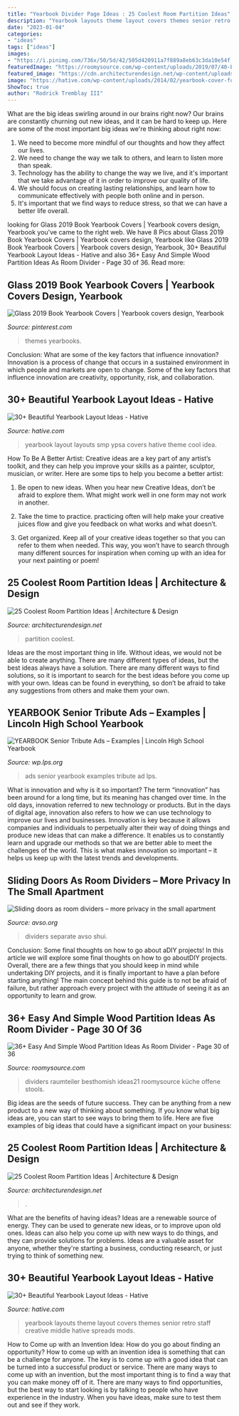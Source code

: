 ```yaml
---
title: "Yearbook Divider Page Ideas : 25 Coolest Room Partition Ideas"
description: "Yearbook layouts theme layout covers themes senior retro staff creative middle hative spreads mods"
date: "2023-01-04"
categories:
- "ideas"
tags: ["ideas"]
images:
- "https://i.pinimg.com/736x/50/5d/42/505d420911a7f889a8eb63c3da10e54f.jpg"
featuredImage: "https://roomysource.com/wp-content/uploads/2019/07/40-Easy-And-Simple-Wood-Partition-Ideas-As-Room-Divider-32.jpg"
featured_image: "https://cdn.architecturendesign.net/wp-content/uploads/2014/08/1349.jpg"
image: "https://hative.com/wp-content/uploads/2014/02/yearbook-cover-for-senior-year-41.jpg"
ShowToc: true
author: "Rodrick Tremblay III"
---
```



What are the big ideas swirling around in our brains right now?
Our brains are constantly churning out new ideas, and it can be hard to keep up. Here are some of the most important big ideas we're thinking about right now: 
1. We need to become more mindful of our thoughts and how they affect our lives. 
2. We need to change the way we talk to others, and learn to listen more than speak. 
3. Technology has the ability to change the way we live, and it's important that we take advantage of it in order to improve our quality of life. 
4. We should focus on creating lasting relationships, and learn how to communicate effectively with people both online and in person. 
5. It's important that we find ways to reduce stress, so that we can have a better life overall.

	

		
looking for Glass 2019 Book Yearbook Covers | Yearbook covers design, Yearbook you've came to the right web. We have 8 Pics about Glass 2019 Book Yearbook Covers | Yearbook covers design, Yearbook like Glass 2019 Book Yearbook Covers | Yearbook covers design, Yearbook, 30+ Beautiful Yearbook Layout Ideas - Hative and also 36+ Easy And Simple Wood Partition Ideas As Room Divider - Page 30 of 36. Read more:
		
    
## Glass 2019 Book Yearbook Covers | Yearbook Covers Design, Yearbook

<img loading=lazy src="https://i.pinimg.com/736x/50/5d/42/505d420911a7f889a8eb63c3da10e54f.jpg" onerror="this.onerror=null;this.src='https://tse4.mm.bing.net/th?id=OIP.yAwu6orj5h4aq3bhk3hZCQHaJ8&amp;pid=15.1';" alt="Glass 2019 Book Yearbook Covers | Yearbook covers design, Yearbook">

_Source: pinterest.com_

>themes yearbooks. 

	

Conclusion: What are some of the key factors that influence innovation?
Innovation is a process of change that occurs in a sustained environment in which people and markets are open to change. Some of the key factors that influence innovation are creativity, opportunity, risk, and collaboration.

    
## 30+ Beautiful Yearbook Layout Ideas - Hative

<img loading=lazy src="https://hative.com/wp-content/uploads/2014/02/smp-ypsa-yearbook-design-23.jpg" onerror="this.onerror=null;this.src='https://tse2.mm.bing.net/th?id=OIP.rWDs0fzHAUkFWbNEpcSCYwHaLG&amp;pid=15.1';" alt="30+ Beautiful Yearbook Layout Ideas - Hative">

_Source: hative.com_

>yearbook layout layouts smp ypsa covers hative theme cool idea. 

	

How To Be A Better Artist:
Creative ideas are a key part of any artist’s toolkit, and they can help you improve your skills as a painter, sculptor, musician, or writer. Here are some tips to help you become a better artist:
1. Be open to new ideas. When you hear new Creative Ideas, don’t be afraid to explore them. What might work well in one form may not work in another.

2. Take the time to practice. practicing often will help make your creative juices flow and give you feedback on what works and what doesn’t.

3. Get organized. Keep all of your creative ideas together so that you can refer to them when needed. This way, you won’t have to search through many different sources for inspiration when coming up with an idea for your next painting or poem!

    
## 25 Coolest Room Partition Ideas | Architecture &amp; Design

<img loading=lazy src="http://cdn.architecturendesign.net/wp-content/uploads/2014/08/753.jpg" onerror="this.onerror=null;this.src='https://tse1.mm.bing.net/th?id=OIP.vY66Fsip9dzeE_fMcrXXUQHaLK&amp;pid=15.1';" alt="25 Coolest Room Partition Ideas | Architecture &amp; Design">

_Source: architecturendesign.net_

>partition coolest. 

	

Ideas are the most important thing in life. Without ideas, we would not be able to create anything. There are many different types of ideas, but the best ideas always have a solution. There are many different ways to find solutions, so it is important to search for the best ideas before you come up with your own. Ideas can be found in everything, so don’t be afraid to take any suggestions from others and make them your own.

    
## YEARBOOK Senior Tribute Ads – Examples | Lincoln High School Yearbook

<img loading=lazy src="http://wp.lps.org/lincolnhighyearbook/files/2017/09/seniortributequarterpage2-224x300.png" onerror="this.onerror=null;this.src='https://tse2.mm.bing.net/th?id=OIP.D1-lKm_Tyer4WsLBhvXNFAAAAA&amp;pid=15.1';" alt="YEARBOOK Senior Tribute Ads – Examples | Lincoln High School Yearbook">

_Source: wp.lps.org_

>ads senior yearbook examples tribute ad lps. 

	

What is innovation and why is it so important?
The term “innovation” has been around for a long time, but its meaning has changed over time. In the old days, innovation referred to new technology or products. But in the days of digital age, innovation also refers to how we can use technology to improve our lives and businesses.
Innovation is key because it allows companies and individuals to perpetually alter their way of doing things and produce new ideas that can make a difference. It enables us to constantly learn and upgrade our methods so that we are better able to meet the challenges of the world. This is what makes innovation so important – it helps us keep up with the latest trends and developments.

    
## Sliding Doors As Room Dividers – More Privacy In The Small Apartment

<img loading=lazy src="https://www.avso.org/wp-content/uploads/files/8/4/3/sliding-doors-as-room-dividers-more-privacy-in-the-small-apartment-15-843.jpg" onerror="this.onerror=null;this.src='https://tse4.mm.bing.net/th?id=OIP.TI7OOQuI4IagvOhNu0GoxgHaJ4&amp;pid=15.1';" alt="Sliding doors as room dividers – more privacy in the small apartment">

_Source: avso.org_

>dividers separate avso shui. 

	

Conclusion: Some final thoughts on how to go about aDIY projects!
In this article we will explore some final thoughts on how to go aboutDIY projects. Overall, there are a few things that you should keep in mind while undertaking DIY projects, and it is finally important to have a plan before starting anything! The main concept behind this guide is to not be afraid of failure, but rather approach every project with the attitude of seeing it as an opportunity to learn and grow.

    
## 36+ Easy And Simple Wood Partition Ideas As Room Divider - Page 30 Of 36

<img loading=lazy src="https://roomysource.com/wp-content/uploads/2019/07/40-Easy-And-Simple-Wood-Partition-Ideas-As-Room-Divider-32.jpg" onerror="this.onerror=null;this.src='https://tse2.mm.bing.net/th?id=OIP.O-dhg3s1swqdPtKTp4iahAHaJ4&amp;pid=15.1';" alt="36+ Easy And Simple Wood Partition Ideas As Room Divider - Page 30 of 36">

_Source: roomysource.com_

>dividers raumteiler besthomish ideas21 roomysource küche offene stools. 

	

Big ideas are the seeds of future success. They can be anything from a new product to a new way of thinking about something. If you know what big ideas are, you can start to see ways to bring them to life. Here are five examples of big ideas that could have a significant impact on your business:

    
## 25 Coolest Room Partition Ideas | Architecture &amp; Design

<img loading=lazy src="https://cdn.architecturendesign.net/wp-content/uploads/2014/08/1349.jpg" onerror="this.onerror=null;this.src='https://tse1.mm.bing.net/th?id=OIP.7lVuGCbveFB3PoowrIGZtQHaJ4&amp;pid=15.1';" alt="25 Coolest Room Partition Ideas | Architecture &amp; Design">

_Source: architecturendesign.net_

>. 

	

What are the benefits of having ideas?
Ideas are a renewable source of energy. They can be used to generate new ideas, or to improve upon old ones. Ideas can also help you come up with new ways to do things, and they can provide solutions for problems. Ideas are a valuable asset for anyone, whether they're starting a business, conducting research, or just trying to think of something new.

    
## 30+ Beautiful Yearbook Layout Ideas - Hative

<img loading=lazy src="https://hative.com/wp-content/uploads/2014/02/yearbook-cover-for-senior-year-41.jpg" onerror="this.onerror=null;this.src='https://tse4.mm.bing.net/th?id=OIP.bZVLpgz8OXrqbwaiYxb3AAHaJ4&amp;pid=15.1';" alt="30+ Beautiful Yearbook Layout Ideas - Hative">

_Source: hative.com_

>yearbook layouts theme layout covers themes senior retro staff creative middle hative spreads mods. 

	

How to Come up with an Invention Idea: How do you go about finding an opportunity?
How to come up with an invention idea is something that can be a challenge for anyone. The key is to come up with a good idea that can be turned into a successful product or service. There are many ways to come up with an invention, but the most important thing is to find a way that you can make money off of it. There are many ways to find opportunities, but the best way to start looking is by talking to people who have experience in the industry. When you have ideas, make sure to test them out and see if they work.

